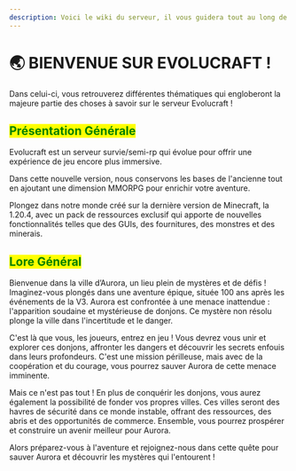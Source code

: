 ```yaml
---
description: Voici le wiki du serveur, il vous guidera tout au long de votre aventure ! ✨
---
```


# 🌏 BIENVENUE SUR EVOLUCRAFT !

Dans celui-ci, vous retrouverez différentes thématiques qui engloberont la majeure partie des choses à savoir sur le serveur Evolucraft !

## <mark style="color:green;">Présentation Générale</mark>

Evolucraft est un serveur survie/semi-rp qui évolue pour offrir une expérience de jeu encore plus immersive.&#x20;

Dans cette nouvelle version, nous conservons les bases de l'ancienne tout en ajoutant une dimension MMORPG pour enrichir votre aventure.&#x20;

Plongez dans notre monde créé sur la dernière version de Minecraft, la 1.20.4, avec un pack de ressources exclusif qui apporte de nouvelles fonctionnalités telles que des GUIs, des fournitures, des monstres et des minerais.

## <mark style="color:green;">Lore Général</mark>&#x20;

Bienvenue dans la ville d’Aurora, un lieu plein de mystères et de défis ! Imaginez-vous plongés dans une aventure épique, située 100 ans après les événements de la V3. Aurora est confrontée à une menace inattendue : l'apparition soudaine et mystérieuse de donjons. Ce mystère non résolu plonge la ville dans l'incertitude et le danger.

C'est là que vous, les joueurs, entrez en jeu ! Vous devrez vous unir et explorer ces donjons, affronter les dangers et découvrir les secrets enfouis dans leurs profondeurs. C'est une mission périlleuse, mais avec de la coopération et du courage, vous pourrez sauver Aurora de cette menace imminente.

Mais ce n'est pas tout ! En plus de conquérir les donjons, vous aurez également la possibilité de fonder vos propres villes. Ces villes seront des havres de sécurité dans ce monde instable, offrant des ressources, des abris et des opportunités de commerce. Ensemble, vous pourrez prospérer et construire un avenir meilleur pour Aurora.

Alors préparez-vous à l'aventure et rejoignez-nous dans cette quête pour sauver Aurora et découvrir les mystères qui l'entourent !
